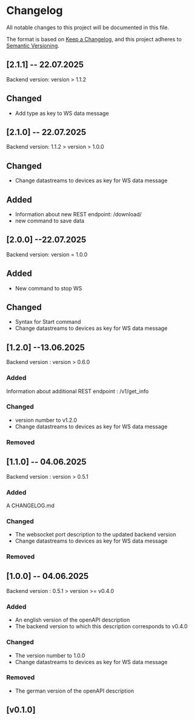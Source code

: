# Changelog

All notable changes to this project will be documented in this file.

The format is based on [Keep a Changelog](https://keepachangelog.com/en/1.1.0/),
and this project adheres to [Semantic Versioning](https://semver.org/spec/v2.0.0.html).

## [2.1.1] -- 22.07.2025 
Backend version: version > 1.1.2

## Changed 
- Add type as key to WS data message  

## [2.1.0] -- 22.07.2025 
Backend version: 1.1.2 > version > 1.0.0

## Changed 
- Change datastreams to devices as key for WS data message 

## Added 
- Information about new REST endpoint: /download/<filename>
- new command to save data 

## [2.0.0] --22.07.2025
Backend version: version = 1.0.0

## Added 
- New command to  stop WS 
## Changed 
- Syntax for Start command
- Change datastreams to devices as key for WS data message  

## [1.2.0] --13.06.2025
Backend version : version > 0.6.0 
### Added 
Information about additional REST endpoint : /v1/get_info
### Changed 
- version number to v1.2.0 
- Change datastreams to devices as key for WS data message 
### Removed 

## [1.1.0] -- 04.06.2025
Backend version : version > 0.5.1 
### Added 
A CHANGELOG.md 
### Changed 
- The websocket port description to the updated backend version
- Change datastreams to devices as key for WS data message 
### Removed 

## [1.0.0] -- 04.06.2025

Backend version : 0.5.1 > version >= v0.4.0 
### Added 
- An english version of the openAPI description 
- The backend version to which this description corresponds to v0.4.0 
### Changed 
- The version number to 1.0.0
- Change datastreams to devices as key for WS data message 
### Removed 
- The german version of the openAPI description 

## [v0.1.0]

